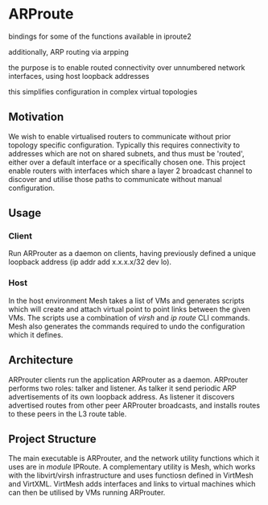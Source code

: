 # ARProute
bindings for some of the functions available in iproute2

additionally, ARP routing via arpping

the purpose is to enable routed connectivity over unnumbered network interfaces, using host loopback addresses

this simplifies configuration in complex virtual topologies

## Motivation
We wish to enable virtualised routers to communicate without prior topology specific configuration.
Typically this requires connectivity to addresses which are not on shared subnets, and thus must be 'routed', either over a default interface or a specifically chosen one.
This project enable routers with interfaces which share a  layer 2 broadcast channel to discover and utilise those paths to communicate without manual configuration.
## Usage
### Client
Run ARProuter as a daemon on clients, having previously defined a unique loopback address (ip addr add x.x.x.x/32 dev lo).
### Host
In the host environment Mesh takes a list of VMs and generates scripts which will create and attach virtual point to point links between the given VMs.  The scripts use a combination of _virsh_ and _ip route_ CLI commands.  Mesh also generates the commands required to undo the configuration which it defines.
## Architecture
ARProuter clients run the application ARProuter as a daemon.  ARProuter performs two roles: talker and listener.  As talker it send periodic ARP advertisements of its own loopback address.  As listener it discovers  advertised routes from other peer ARProuter broadcasts, and installs routes to these peers in the L3 route table.
## Project Structure
The main executable is ARProuter, and the network utility functions which it uses are in _module_  IPRoute.
A complementary utility is Mesh, which works with the libvirt/virsh infrastructure and uses functiosn defined in VirtMesh and VirtXML.  VirtMesh adds interfaces and links to virtual machines which can then be utilised by VMs running ARProuter.
